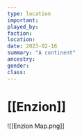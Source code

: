 ```yaml
---
type: location
important:
played_by:
faction:
location: 
date: 2023-02-16
summary: "A continent"
ancestry: 
gender: 
class: 
---
```

# [[Enzion]]

![[Enzion Map.png]]

